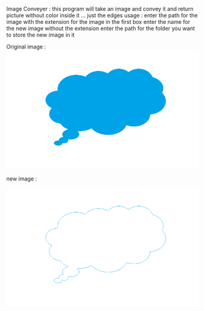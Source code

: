 Image Conveyer :
this program will take an image and convey it and return picture without color inside it ... just the edges
usage : enter the path for the image with the extension for the image in the first box 
	enter the name for the new image without the extension 
	enter the path for the folder you want to store the new image in it


Original image :
![alt text](https://github.com/M7Mansour/Image-Conveyer/blob/master/Images/cloud.PNG)


new image : 




![alt text](https://github.com/M7Mansour/Image-Conveyer/blob/master/Images/cloud1.png)